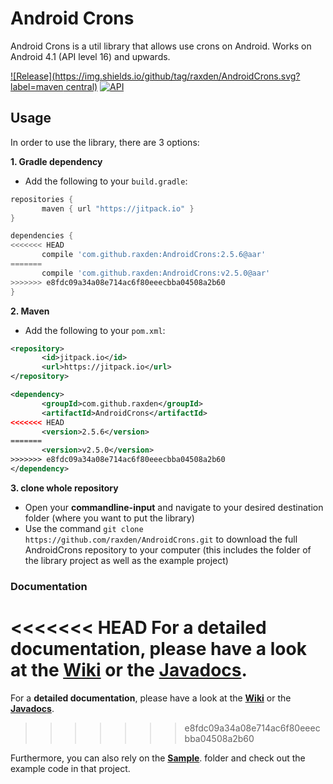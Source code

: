 Android Crons
==========

Android Crons is a util library that allows use crons on Android. Works on Android 4.1 (API level 16) and upwards.

[![Release](https://img.shields.io/github/tag/raxden/AndroidCrons.svg?label=maven central)](https://jitpack.io/#raxden/AndroidCrons/) 
[![API](https://img.shields.io/badge/API-16%2B-green.svg?style=flat)](https://android-arsenal.com/api?level=16)

## Usage

In order to use the library, there are 3 options:

**1. Gradle dependency**

 - 	Add the following to your `build.gradle`:
 ```gradle
repositories {
	    maven { url "https://jitpack.io" }
}

dependencies {
<<<<<<< HEAD
	    compile 'com.github.raxden:AndroidCrons:2.5.6@aar'
=======
	    compile 'com.github.raxden:AndroidCrons:v2.5.0@aar'
>>>>>>> e8fdc09a34a08e714ac6f80eeecbba04508a2b60
}
```

**2. Maven**
- Add the following to your `pom.xml`:
 ```xml
<repository>
       	<id>jitpack.io</id>
	    <url>https://jitpack.io</url>
</repository>

<dependency>
	    <groupId>com.github.raxden</groupId>
	    <artifactId>AndroidCrons</artifactId>
<<<<<<< HEAD
	    <version>2.5.6</version>
=======
	    <version>v2.5.0</version>
>>>>>>> e8fdc09a34a08e714ac6f80eeecbba04508a2b60
</dependency>
```

**3. clone whole repository**
 - Open your **commandline-input** and navigate to your desired destination folder (where you want to put the library)
 - Use the command `git clone https://github.com/raxden/AndroidCrons.git` to download the full AndroidCrons repository to your computer (this includes the folder of the library project as well as the example project)

### Documentation 

<<<<<<< HEAD
For a **detailed documentation**, please have a look at the [**Wiki**](https://github.com/raxden/AndroidCrons/wiki) or the [**Javadocs**](https://jitpack.io/com/github/raxden/AndroidCrons/2.5.6/javadoc/).
=======
For a **detailed documentation**, please have a look at the [**Wiki**](https://github.com/raxden/AndroidCrons/wiki) or the [**Javadocs**](https://jitpack.io/com/github/raxden/AndroidCrons/v2.5.0/javadoc/).
>>>>>>> e8fdc09a34a08e714ac6f80eeecbba04508a2b60

Furthermore, you can also rely on the [**Sample**](https://github.com/raxden/AndroidCrons/tree/master/sample). folder and check out the example code in that project.
